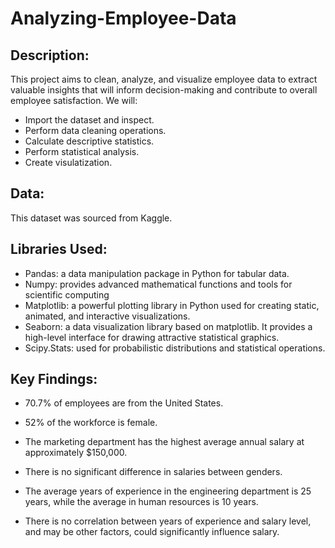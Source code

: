 # Analyzing-Employee-Data


## Description: 
This project aims to clean, analyze, and visualize employee data to extract valuable insights that will inform decision-making and contribute to overall employee satisfaction.
We will:

* Import the dataset and inspect.
* Perform data cleaning operations.
* Calculate descriptive statistics.
* Perform statistical analysis.
* Create visulatization.


## Data:
This dataset was sourced from Kaggle.

## Libraries Used:
* Pandas: a data manipulation package in Python for tabular data.
* Numpy: provides advanced mathematical functions and tools for scientific computing
* Matplotlib: a powerful plotting library in Python used for creating static, animated, and interactive visualizations.
* Seaborn: a data visualization library based on matplotlib. It provides a high-level interface for drawing attractive statistical graphics.
* Scipy.Stats: used for probabilistic distributions and statistical operations.

## Key Findings:

* 70.7% of employees are from the United States.

* 52% of the workforce is female.

* The marketing department has the highest average annual salary at approximately $150,000.

* There is no significant difference in salaries between genders.

* The average years of experience in the engineering department is 25 years, while the average in human resources is 10 years.

* There is no correlation between years of experience and salary level, and may be other factors, could significantly influence salary.


